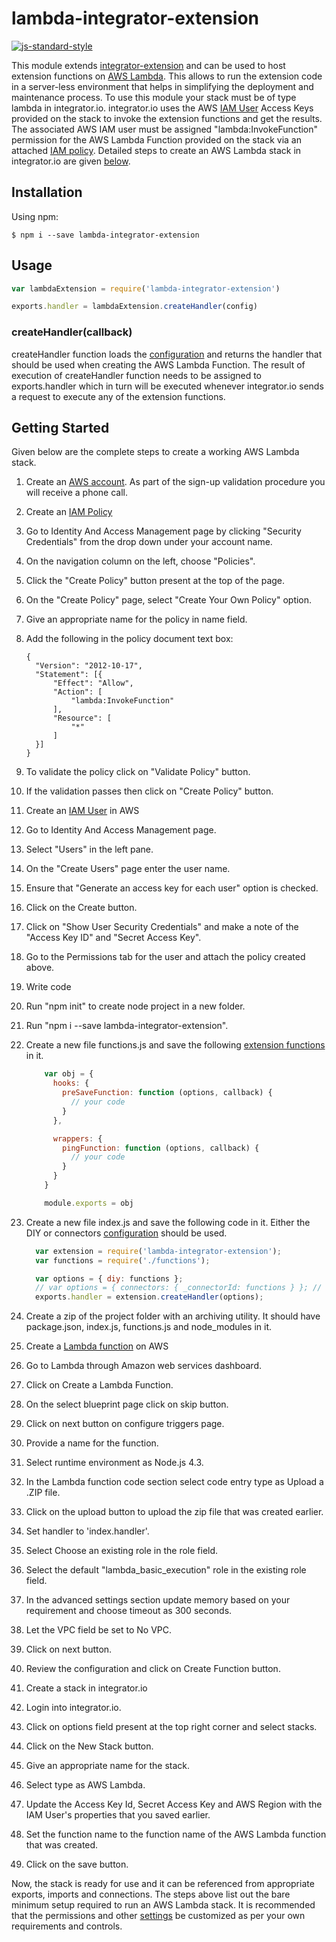 # lambda-integrator-extension
[![js-standard-style](https://img.shields.io/badge/code%20style-standard-brightgreen.svg)](http://standardjs.com/)

This module extends [integrator-extension](https://github.com/celigo/integrator-extension) and can be used to host extension functions on [AWS Lambda](http://docs.aws.amazon.com/lambda/latest/dg/welcome.html). This allows to run the extension code in a server-less environment that helps in simplifying the deployment and maintenance process. To use this module your stack must be of type lambda in integrator.io. integrator.io uses the AWS [IAM User](http://docs.aws.amazon.com/IAM/latest/UserGuide/introduction.html) Access Keys
provided on the stack to invoke the extension functions and get the results. The associated AWS IAM user must be assigned "lambda:InvokeFunction" permission for the AWS Lambda Function provided on the stack via an attached [IAM policy](http://docs.aws.amazon.com/IAM/latest/UserGuide/access_policies_managed-vs-inline.html?icmpid=docs_iam_console). Detailed steps to create an AWS Lambda stack in integrator.io are given [below](#getting-started).

## Installation

Using npm:
```
$ npm i --save lambda-integrator-extension
```

## Usage

```js
var lambdaExtension = require('lambda-integrator-extension')

exports.handler = lambdaExtension.createHandler(config)
```

### createHandler(callback)

createHandler function loads the [configuration](https://github.com/celigo/integrator-extension#configuration) and returns the handler that should be used when creating the AWS Lambda Function. The result of execution of createHandler function needs
to be assigned to exports.handler which in turn will be executed whenever integrator.io sends a request to execute any of the extension functions.

## Getting Started

Given below are the complete steps to create a working AWS Lambda stack.

1. Create an [AWS account](http://aws.amazon.com/). As part of the sign-up validation procedure you will receive a phone call.
2. Create an [IAM Policy](http://docs.aws.amazon.com/IAM/latest/UserGuide/access_policies_managed-vs-inline.html?icmpid=docs_iam_console)
  1. Go to Identity And Access Management page by clicking "Security Credentials" from the drop down under your account name.
  2. On the navigation column on the left, choose "Policies".
  3. Click the "Create Policy" button present at the top of the page.
  4. On the "Create Policy" page, select "Create Your Own Policy" option.
  5. Give an appropriate name for the policy in name field.
  6. Add the following in the policy document text box:

	    ```
      {
          "Version": "2012-10-17",
          "Statement": [{
              "Effect": "Allow",
              "Action": [
                  "lambda:InvokeFunction"
              ],
              "Resource": [
                  "*"
              ]
          }]
      }
      ```
  7. To validate the policy click on "Validate Policy" button.
  8. If the validation passes then click on "Create Policy" button.
3. Create an [IAM User](http://docs.aws.amazon.com/IAM/latest/UserGuide/introduction.html) in AWS
  1. Go to Identity And Access Management page.
  2. Select "Users" in the left pane.
  3. On the "Create Users" page enter the user name.
  4. Ensure that "Generate an access key for each user" option is checked.
  5. Click on the Create button.
  6. Click on "Show User Security Credentials" and make a note of the "Access Key ID" and "Secret Access Key".
  7. Go to the Permissions tab for the user and attach the policy created above.
4. Write code
  1. Run "npm init" to create node project in a new folder.
  2. Run "npm i --save lambda-integrator-extension".
  3. Create a new file functions.js and save the following [extension functions](https://github.com/celigo/integrator-extension#extension-functions) in it.
      ```javascript
          var obj = {
            hooks: {
              preSaveFunction: function (options, callback) {
                // your code
              }		  
            },

            wrappers: {
              pingFunction: function (options, callback) {
                // your code
              }
            }
          }

          module.exports = obj
      ```
  4. Create a new file index.js and save the following code in it. Either the DIY or connectors [configuration](https://github.com/celigo/integrator-extension#configuration) should be used.
      ```javascript
        var extension = require('lambda-integrator-extension');
        var functions = require('./functions');

        var options = { diy: functions };
        // var options = { connectors: { _connectorId: functions } }; // for connectors
        exports.handler = extension.createHandler(options);
      ```
  5. Create a zip of the project folder with an archiving utility. It should have package.json, index.js, functions.js and node_modules in it.
5. Create a [Lambda function](http://docs.aws.amazon.com/lambda/latest/dg/getting-started-create-function.html) on AWS
  1. Go to Lambda through Amazon web services dashboard.
  2. Click on Create a Lambda Function.
  3. On the select blueprint page click on skip button.
  4. Click on next button on configure triggers page.
  5. Provide a name for the function.
  6. Select runtime environment as Node.js 4.3.
  7. In the Lambda function code section select code entry type as Upload a .ZIP file.
  8. Click on the upload button to upload the zip file that was created earlier.
  9. Set handler to 'index.handler'.
  10. Select Choose an existing role in the role field.
  11. Select the default "lambda_basic_execution" role in the existing role field.
  12. In the advanced settings section update memory based on your requirement and choose timeout as 300 seconds.
  13. Let the VPC field be set to No VPC.
  14. Click on next button.
  15. Review the configuration and click on Create Function button.
6. Create a stack in integrator.io
  1. Login into integrator.io.
  2. Click on options field present at the top right corner and select stacks.
  3. Click on the New Stack button.
  4. Give an appropriate name for the stack.
  5. Select type as AWS Lambda.
  6. Update the Access Key Id, Secret Access Key and AWS Region with the IAM User's properties that you saved earlier.
  7. Set the function name to the function name of the AWS Lambda function that was created.
  8. Click on the save button.

Now, the stack is ready for use and it can be referenced from appropriate exports, imports and connections. The steps above list out the bare minimum setup required to run an AWS Lambda stack. It is recommended that the permissions and other [settings](http://docs.aws.amazon.com/lambda/latest/dg/lambda-app.html) be customized as per your own requirements and controls.
